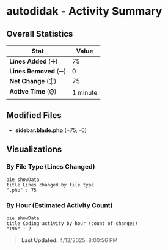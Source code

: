 # autodidak - Activity Summary 

## Overall Statistics

| Stat                   | Value                                                             |
| ---------------------- | ----------------------------------------------------------------- |
| **Lines Added** (➕)   | 75                                          |
| **Lines Removed** (➖) | 0                                        |
| **Net Change** (↕)    | 75                |
| **Active Time** (⌚)   | 1 minute |


## Modified Files
- **sidebar.blade.php** (+75, -0)

## Visualizations

### By File Type (Lines Changed)

```mermaid
pie showData
title Lines changed by file type
".php" : 75
```

### By Hour (Estimated Activity Count)

```mermaid
pie showData
title Coding activity by hour (count of changes)
"19h" : 2
```


> **Last Updated:** 4/13/2025, 8:00:56 PM